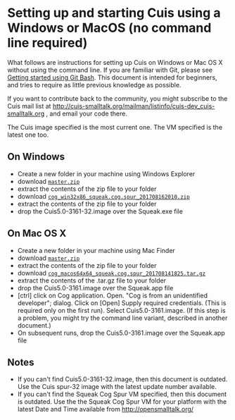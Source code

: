 # Setting up and starting Cuis using a Windows or MacOS (no command line required) #

What follows are instructions for setting up Cuis on Windows or Mac OS X without using the command line. If you are familiar with Git, please see [Getting started using Git Bash](GettingStarted.md). This document is intended for beginners, and tries to require as little previous knowledge as possible.

If you want to contribute back to the community, you might subscribe to the Cuis mail list at http://cuis-smalltalk.org/mailman/listinfo/cuis-dev_cuis-smalltalk.org , and email your code there.

The Cuis image specified is the most current one. The VM specified is the latest one too.

## On Windows ##
* Create a new folder in your machine using Windows Explorer
* download [`master.zip`](https://github.com/Cuis-Smalltalk/Cuis-Smalltalk-Dev/archive/master.zip)
* extract the contents of the zip file to your folder
* download [`cog_win32x86_squeak.cog.spur_201708162010.zip`](https://bintray.com/opensmalltalk/vm/download_file?file_path=cog_win32x86_squeak.cog.spur_201708162010.zip)
* extract the contents of the zip file to your folder
* drop the Cuis5.0-3161-32.image over the Squeak.exe file

## On Mac OS X ##
* Create a new folder in your machine using Mac Finder
* download [`master.zip`](https://github.com/Cuis-Smalltalk/Cuis-Smalltalk-Dev/archive/master.zip)
* extract the contents of the zip file to your folder
* download [`cog_macos64x64_squeak.cog.spur_201708141825.tar.gz`](https://bintray.com/opensmalltalk/vm/download_file?file_path=cog_macos64x64_squeak.cog.spur_201708141825.tar.gz)
* extract the contents of the .tar.gz file to your folder
* drop the Cuis5.0-3161.image over the Squeak.app file
* [ctrl] click on Cog application. Open. "Cog is from an unidentified developer"; dialog. Click on [Open] Supply required credentials. (This is required only on the first run). Select Cuis5.0-3161.image. (If this step is a problem, you might try the command line variant, described in another document.)
* On subsequent runs, drop the Cuis5.0-3161.image over the Squeak.app file

## Notes ##
* If you can't find Cuis5.0-3161-32.image, then this document is outdated. Use the Cuis spur-32 image with the latest update number available.
* If you can't find the Squeak Cog Spur VM specified, then this document is outdated. Use the the Squeak Cog Spur VM for your platform with the latest Date and Time available from http://opensmalltalk.org/
